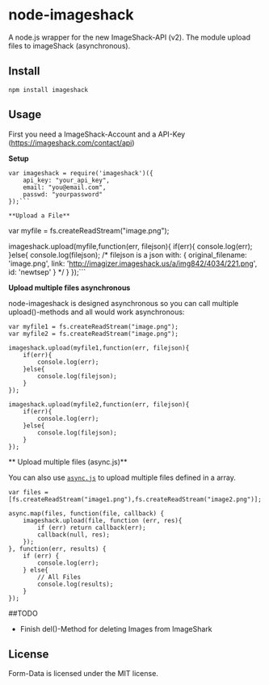 node-imageshack
===============

A node.js wrapper for the new ImageShack-API (v2). The module upload files to imageShack (asynchronous).

## Install
```npm install imageshack```

## Usage

First you need a ImageShack-Account and a API-Key (https://imageshack.com/contact/api)

**Setup**
```
var imageshack = require('imageshack')({
    api_key: "your_api_key",
    email: "you@email.com",
    passwd: "yourpassword"
});```

**Upload a File**

```
var myfile = fs.createReadStream("image.png");

imageshack.upload(myfile,function(err, filejson){
    if(err){
        console.log(err);
    }else{
        console.log(filejson);
        /* filejson is a json with:
        { 
        original_filename: 'image.png',
        link: 'http://imagizer.imageshack.us/a/img842/4034/221.png',
        id: 'newtsep' 
        }
       */
    }
});```

**Upload multiple files asynchronous**

node-imageshack is designed asynchronous so you can call multiple upload()-methods and all would work asynchronous:

```
var myfile1 = fs.createReadStream("image.png");
var myfile2 = fs.createReadStream("image.png");

imageshack.upload(myfile1,function(err, filejson){
    if(err){
        console.log(err);
    }else{
        console.log(filejson);
    }
});

imageshack.upload(myfile2,function(err, filejson){
    if(err){
        console.log(err);
    }else{
        console.log(filejson);
    }
});

```

** Upload multiple files (async.js)**

You can also use [`async.js`](https://github.com/caolan/async) to upload multiple files defined in a array.

```
var files = [fs.createReadStream("image1.png"),fs.createReadStream("image2.png")];

async.map(files, function(file, callback) {
    imageshack.upload(file, function (err, res){
        if (err) return callback(err);
        callback(null, res);
    });
}, function(err, results) {
    if (err) {
        console.log(err);
    } else{
        // All Files
        console.log(results);
    }
});
```

##TODO
- Finish del()-Method for deleting Images from ImageShark

## License

Form-Data is licensed under the MIT license.